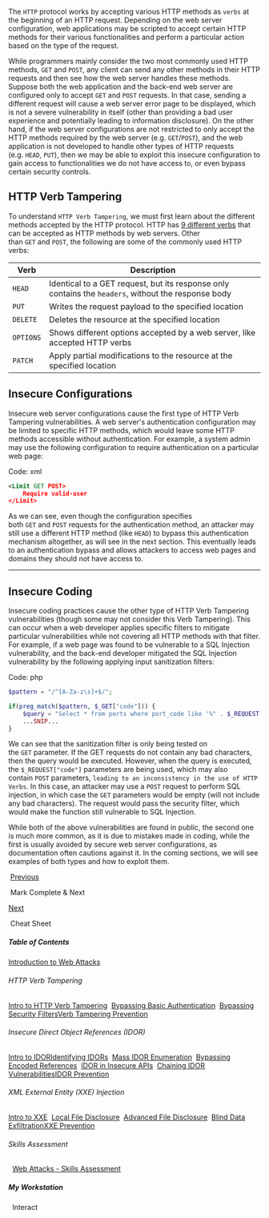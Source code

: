 The `HTTP` protocol works by accepting various HTTP methods as `verbs` at the beginning of an HTTP request. Depending on the web server configuration, web applications may be scripted to accept certain HTTP methods for their various functionalities and perform a particular action based on the type of the request.

While programmers mainly consider the two most commonly used HTTP methods, `GET` and `POST`, any client can send any other methods in their HTTP requests and then see how the web server handles these methods. Suppose both the web application and the back-end web server are configured only to accept `GET` and `POST` requests. In that case, sending a different request will cause a web server error page to be displayed, which is not a severe vulnerability in itself (other than providing a bad user experience and potentially leading to information disclosure). On the other hand, if the web server configurations are not restricted to only accept the HTTP methods required by the web server (e.g. `GET`/`POST`), and the web application is not developed to handle other types of HTTP requests (e.g. `HEAD`, `PUT`), then we may be able to exploit this insecure configuration to gain access to functionalities we do not have access to, or even bypass certain security controls.

## HTTP Verb Tampering

To understand `HTTP Verb Tampering`, we must first learn about the different methods accepted by the HTTP protocol. HTTP has [9 different verbs](https://developer.mozilla.org/en-US/docs/Web/HTTP/Methods) that can be accepted as HTTP methods by web servers. Other than `GET` and `POST`, the following are some of the commonly used HTTP verbs:

|Verb|Description|
|---|---|
|`HEAD`|Identical to a GET request, but its response only contains the `headers`, without the response body|
|`PUT`|Writes the request payload to the specified location|
|`DELETE`|Deletes the resource at the specified location|
|`OPTIONS`|Shows different options accepted by a web server, like accepted HTTP verbs|
|`PATCH`|Apply partial modifications to the resource at the specified location|
## Insecure Configurations

Insecure web server configurations cause the first type of HTTP Verb Tampering vulnerabilities. A web server's authentication configuration may be limited to specific HTTP methods, which would leave some HTTP methods accessible without authentication. For example, a system admin may use the following configuration to require authentication on a particular web page:

Code: xml

```xml
<Limit GET POST>
    Require valid-user
</Limit>
```

As we can see, even though the configuration specifies both `GET` and `POST` requests for the authentication method, an attacker may still use a different HTTP method (like `HEAD`) to bypass this authentication mechanism altogether, as will see in the next section. This eventually leads to an authentication bypass and allows attackers to access web pages and domains they should not have access to.

---

## Insecure Coding

Insecure coding practices cause the other type of HTTP Verb Tampering vulnerabilities (though some may not consider this Verb Tampering). This can occur when a web developer applies specific filters to mitigate particular vulnerabilities while not covering all HTTP methods with that filter. For example, if a web page was found to be vulnerable to a SQL Injection vulnerability, and the back-end developer mitigated the SQL Injection vulnerability by the following applying input sanitization filters:

Code: php

```php
$pattern = "/^[A-Za-z\s]+$/";

if(preg_match($pattern, $_GET["code"])) {
    $query = "Select * from ports where port_code like '%" . $_REQUEST["code"] . "%'";
    ...SNIP...
}
```

We can see that the sanitization filter is only being tested on the `GET` parameter. If the GET requests do not contain any bad characters, then the query would be executed. However, when the query is executed, the `$_REQUEST["code"]` parameters are being used, which may also contain `POST` parameters, `leading to an inconsistency in the use of HTTP Verbs`. In this case, an attacker may use a `POST` request to perform SQL injection, in which case the `GET` parameters would be empty (will not include any bad characters). The request would pass the security filter, which would make the function still vulnerable to SQL Injection.

While both of the above vulnerabilities are found in public, the second one is much more common, as it is due to mistakes made in coding, while the first is usually avoided by secure web server configurations, as documentation often cautions against it. In the coming sections, we will see examples of both types and how to exploit them.

 [Previous](https://academy.hackthebox.com/module/134/section/1158)

 Mark Complete & Next

[Next](https://academy.hackthebox.com/module/134/section/1175) 

 Cheat Sheet

##### Table of Contents

[Introduction to Web Attacks](https://academy.hackthebox.com/module/134/section/1158)

###### HTTP Verb Tampering

[Intro to HTTP Verb Tampering](https://academy.hackthebox.com/module/134/section/1159)  [Bypassing Basic Authentication](https://academy.hackthebox.com/module/134/section/1175)  [Bypassing Security Filters](https://academy.hackthebox.com/module/134/section/1178)[Verb Tampering Prevention](https://academy.hackthebox.com/module/134/section/1177)

###### Insecure Direct Object References (IDOR)

[Intro to IDOR](https://academy.hackthebox.com/module/134/section/1179)[Identifying IDORs](https://academy.hackthebox.com/module/134/section/1180)  [Mass IDOR Enumeration](https://academy.hackthebox.com/module/134/section/1186)  [Bypassing Encoded References](https://academy.hackthebox.com/module/134/section/1187)  [IDOR in Insecure APIs](https://academy.hackthebox.com/module/134/section/1201)  [Chaining IDOR Vulnerabilities](https://academy.hackthebox.com/module/134/section/1200)[IDOR Prevention](https://academy.hackthebox.com/module/134/section/1202)

###### XML External Entity (XXE) Injection

[Intro to XXE](https://academy.hackthebox.com/module/134/section/1203)  [Local File Disclosure](https://academy.hackthebox.com/module/134/section/1204)  [Advanced File Disclosure](https://academy.hackthebox.com/module/134/section/1206)  [Blind Data Exfiltration](https://academy.hackthebox.com/module/134/section/1207)[XXE Prevention](https://academy.hackthebox.com/module/134/section/1218)

###### Skills Assessment

  [Web Attacks - Skills Assessment](https://academy.hackthebox.com/module/134/section/1219)

##### My Workstation

  Interact